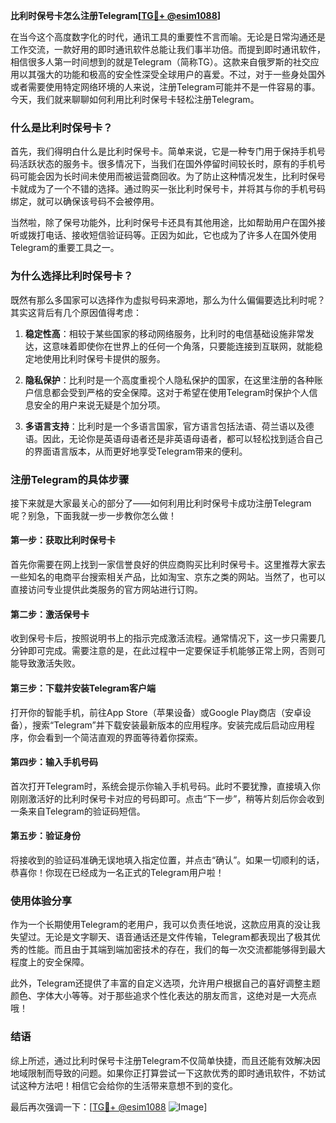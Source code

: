 **比利时保号卡怎么注册Telegram[[TG💪+ @esim1088](https://t.me/s/esim1088)]**

在当今这个高度数字化的时代，通讯工具的重要性不言而喻。无论是日常沟通还是工作交流，一款好用的即时通讯软件总能让我们事半功倍。而提到即时通讯软件，相信很多人第一时间想到的就是Telegram（简称TG）。这款来自俄罗斯的社交应用以其强大的功能和极高的安全性深受全球用户的喜爱。不过，对于一些身处国外或者需要使用特定网络环境的人来说，注册Telegram可能并不是一件容易的事。今天，我们就来聊聊如何利用比利时保号卡轻松注册Telegram。

### 什么是比利时保号卡？

首先，我们得明白什么是比利时保号卡。简单来说，它是一种专门用于保持手机号码活跃状态的服务卡。很多情况下，当我们在国外停留时间较长时，原有的手机号码可能会因为长时间未使用而被运营商回收。为了防止这种情况发生，比利时保号卡就成为了一个不错的选择。通过购买一张比利时保号卡，并将其与你的手机号码绑定，就可以确保该号码不会被停用。

当然啦，除了保号功能外，比利时保号卡还具有其他用途，比如帮助用户在国外接听或拨打电话、接收短信验证码等。正因为如此，它也成为了许多人在国外使用Telegram的重要工具之一。

### 为什么选择比利时保号卡？

既然有那么多国家可以选择作为虚拟号码来源地，那么为什么偏偏要选比利时呢？其实这背后有几个原因值得考虑：

1. **稳定性高**：相较于某些国家的移动网络服务，比利时的电信基础设施非常发达，这意味着即使你在世界上的任何一个角落，只要能连接到互联网，就能稳定地使用比利时保号卡提供的服务。
   
2. **隐私保护**：比利时是一个高度重视个人隐私保护的国家，在这里注册的各种账户信息都会受到严格的安全保障。这对于希望在使用Telegram时保护个人信息安全的用户来说无疑是个加分项。

3. **多语言支持**：比利时是一个多语言国家，官方语言包括法语、荷兰语以及德语。因此，无论你是英语母语者还是非英语母语者，都可以轻松找到适合自己的界面语言版本，从而更好地享受Telegram带来的便利。

### 注册Telegram的具体步骤

接下来就是大家最关心的部分了——如何利用比利时保号卡成功注册Telegram呢？别急，下面我就一步一步教你怎么做！

#### 第一步：获取比利时保号卡

首先你需要在网上找到一家信誉良好的供应商购买比利时保号卡。这里推荐大家去一些知名的电商平台搜索相关产品，比如淘宝、京东之类的网站。当然了，也可以直接访问专业提供此类服务的官方网站进行订购。

#### 第二步：激活保号卡

收到保号卡后，按照说明书上的指示完成激活流程。通常情况下，这一步只需要几分钟即可完成。需要注意的是，在此过程中一定要保证手机能够正常上网，否则可能导致激活失败。

#### 第三步：下载并安装Telegram客户端

打开你的智能手机，前往App Store（苹果设备）或Google Play商店（安卓设备），搜索“Telegram”并下载安装最新版本的应用程序。安装完成后启动应用程序，你会看到一个简洁直观的界面等待着你探索。

#### 第四步：输入手机号码

首次打开Telegram时，系统会提示你输入手机号码。此时不要犹豫，直接填入你刚刚激活好的比利时保号卡对应的号码即可。点击“下一步”，稍等片刻后你会收到一条来自Telegram的验证码短信。

#### 第五步：验证身份

将接收到的验证码准确无误地填入指定位置，并点击“确认”。如果一切顺利的话，恭喜你！你现在已经成为一名正式的Telegram用户啦！

### 使用体验分享

作为一个长期使用Telegram的老用户，我可以负责任地说，这款应用真的没让我失望过。无论是文字聊天、语音通话还是文件传输，Telegram都表现出了极其优秀的性能。而且由于其端到端加密技术的存在，我们的每一次交流都能够得到最大程度上的安全保障。

此外，Telegram还提供了丰富的自定义选项，允许用户根据自己的喜好调整主题颜色、字体大小等等。对于那些追求个性化表达的朋友而言，这绝对是一大亮点哦！

### 结语

综上所述，通过比利时保号卡注册Telegram不仅简单快捷，而且还能有效解决因地域限制而导致的问题。如果你正打算尝试一下这款优秀的即时通讯软件，不妨试试这种方法吧！相信它会给你的生活带来意想不到的变化。

最后再次强调一下：[[TG💪+ @esim1088](https://t.me/s/esim1088) ![Image](https://i.postimg.cc/4NQfJmqS/Snipaste-2025-05-13-00-14-12.png)]